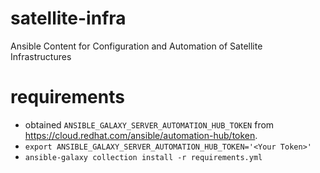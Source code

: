 # satellite-infra
Ansible Content for Configuration and Automation of Satellite Infrastructures

# requirements

* obtained `ANSIBLE_GALAXY_SERVER_AUTOMATION_HUB_TOKEN` from <https://cloud.redhat.com/ansible/automation-hub/token>.
* `export ANSIBLE_GALAXY_SERVER_AUTOMATION_HUB_TOKEN='<Your Token>'`
* `ansible-galaxy collection install -r requirements.yml`

